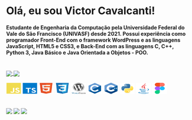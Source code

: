 # Olá, eu sou Victor Cavalcanti!
#### Estudante de Engenharia da Computação pela Universidade Federal do Vale do São Francisco (UNIVASF) desde 2021. Possui experiência como programador Front-End com o framework WordPress e as linguagens JavaScript, HTML5 e CSS3, e Back-End com as linguagens C, C++, Python 3, Java Básico e Java Orientada a Objetos - POO.
#
<a href="https://github.com/anuraghazra/github-readme-stats">
  <img align="center" height="180em" src="https://github-readme-stats.vercel.app/api?username=VictorCMarquesDEV&show_icons=true&theme=tokyonight&include_all_commits=true"> 
</a>
<a href="https://github.com/anuraghazra/convoychat">
  <img align="center" height="180em" src="https://github-readme-stats.vercel.app/api/top-langs/?username=VictorCMarquesDEV&layout=compact&theme=tokyonight"> 
</a>

<div style="display: inline_block"><br>
  <img align="center" alt="VCM-Js" height="30" width="40" src="https://raw.githubusercontent.com/devicons/devicon/master/icons/javascript/javascript-plain.svg">
  <img align="center" alt="VCM-Ts" height="30" width="40" src="https://raw.githubusercontent.com/devicons/devicon/master/icons/typescript/typescript-plain.svg">
  <img align="center" alt="VCM-HTML" height="30" width="40" src="https://raw.githubusercontent.com/devicons/devicon/master/icons/html5/html5-original.svg">
  <img align="center" alt="VCM-CSS" height="30" width="40" src="https://raw.githubusercontent.com/devicons/devicon/master/icons/css3/css3-original.svg">
  <img align="center" alt="VCM-Java" height="30" width="40" src="https://raw.githubusercontent.com/devicons/devicon/master/icons/wordpress/wordpress-original.svg">
  <img align="center" alt="VCM-C" height="30" width="40" src="https://raw.githubusercontent.com/devicons/devicon/master/icons/c/c-original.svg">
  <img align="center" alt="VCM-C++" height="30" width="40" src="https://raw.githubusercontent.com/devicons/devicon/master/icons/cplusplus/cplusplus-original.svg">
  <img align="center" alt="VCM-Python" height="30" width="40" src="https://raw.githubusercontent.com/devicons/devicon/master/icons/python/python-original.svg">
  <img align="center" alt="VCM-Java" height="30" width="40" src="https://raw.githubusercontent.com/devicons/devicon/master/icons/java/java-original.svg">
  <img align="center" alt="VCM-Figma" height="30" width="40" src="https://raw.githubusercontent.com/devicons/devicon/master/icons/figma/figma-original.svg">

</div> 

#

<div> 
  <a href="https://instagram.com/dev_vcm" target="_blank"><img src="https://img.shields.io/badge/-Instagram-%23E4405F?style=for-the-badge&logo=instagram&logoColor=white" target="_blank"></a>
  <a href = "mailto:victorcmarques.dev@gmail.com"><img src="https://img.shields.io/badge/-Gmail-%23333?style=for-the-badge&logo=gmail&logoColor=white" target="_blank"></a>
  <a href="https://www.linkedin.com/in/victor-cavalcanti-346853250" target="_blank"><img src="https://img.shields.io/badge/-LinkedIn-%230077B5?style=for-the-badge&logo=linkedin&logoColor=white" target="_blank"></a> 
</div>
